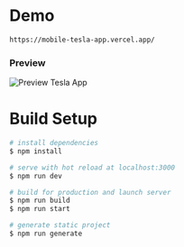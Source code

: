 # Demo

```bash
https://mobile-tesla-app.vercel.app/
```

### Preview

![Preview Tesla App](https://i.ibb.co/rszMcCT/1.jpg)

# Build Setup

```bash
# install dependencies
$ npm install

# serve with hot reload at localhost:3000
$ npm run dev

# build for production and launch server
$ npm run build
$ npm run start

# generate static project
$ npm run generate
```
